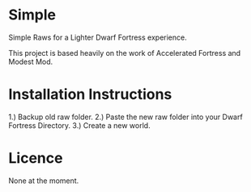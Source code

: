 Simple
======
Simple Raws for a Lighter Dwarf Fortress experience.

This project is based heavily on the work of Accelerated Fortress and Modest Mod.

Installation Instructions
=========================
1.) Backup old raw folder.
2.) Paste the new raw folder into your Dwarf Fortress Directory.
3.) Create a new world.

Licence
=======
None at the moment.
